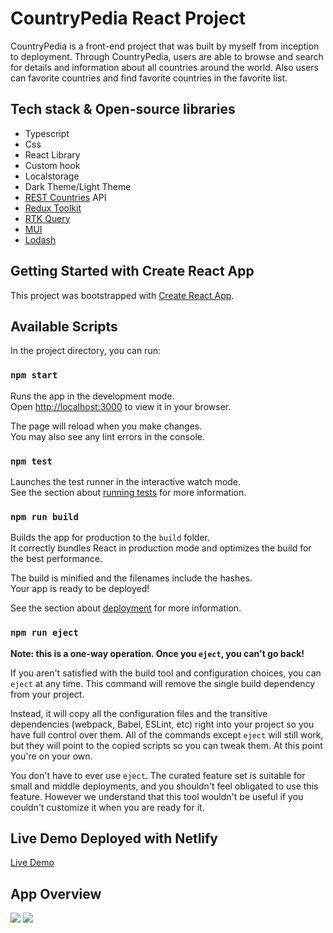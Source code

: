 # CountryPedia React Project

CountryPedia is a front-end project that was built by myself from inception to deployment. Through CountryPedia, users are able to browse and search for details and information about all countries around the world. Also users can favorite countries and find favorite countries in the favorite list.

## Tech stack & Open-source libraries  
- Typescript
- Css
- React Library
- Custom hook
- Localstorage
- Dark Theme/Light Theme
- [REST Countries](https://restcountries.com/) API
- [Redux Toolkit](https://redux-toolkit.js.org/)
- [RTK Query](https://redux-toolkit.js.org/rtk-query/overview)
- [MUI](https://mui.com/)
- [Lodash](https://lodash.com/)

## Getting Started with Create React App

This project was bootstrapped with [Create React App](https://github.com/facebook/create-react-app).

## Available Scripts

In the project directory, you can run:

### `npm start`

Runs the app in the development mode.\
Open [http://localhost:3000](http://localhost:3000) to view it in your browser.

The page will reload when you make changes.\
You may also see any lint errors in the console.

### `npm test`

Launches the test runner in the interactive watch mode.\
See the section about [running tests](https://facebook.github.io/create-react-app/docs/running-tests) for more information.

### `npm run build`

Builds the app for production to the `build` folder.\
It correctly bundles React in production mode and optimizes the build for the best performance.

The build is minified and the filenames include the hashes.\
Your app is ready to be deployed!

See the section about [deployment](https://facebook.github.io/create-react-app/docs/deployment) for more information.

### `npm run eject`

**Note: this is a one-way operation. Once you `eject`, you can't go back!**

If you aren't satisfied with the build tool and configuration choices, you can `eject` at any time. This command will remove the single build dependency from your project.

Instead, it will copy all the configuration files and the transitive dependencies (webpack, Babel, ESLint, etc) right into your project so you have full control over them. All of the commands except `eject` will still work, but they will point to the copied scripts so you can tweak them. At this point you're on your own.

You don't have to ever use `eject`. The curated feature set is suitable for small and middle deployments, and you shouldn't feel obligated to use this feature. However we understand that this tool wouldn't be useful if you couldn't customize it when you are ready for it.

## Live Demo Deployed with Netlify

[Live Demo](https://countrylist-project-ziang.netlify.app/)

## App Overview

<img src="https://user-images.githubusercontent.com/56063269/154846994-06005230-d4bc-43e8-973d-89aea86354a3.png"  />
<img src="https://user-images.githubusercontent.com/56063269/154846999-06c6d0c5-7738-447a-adda-7dac8608c0e9.png"  />
